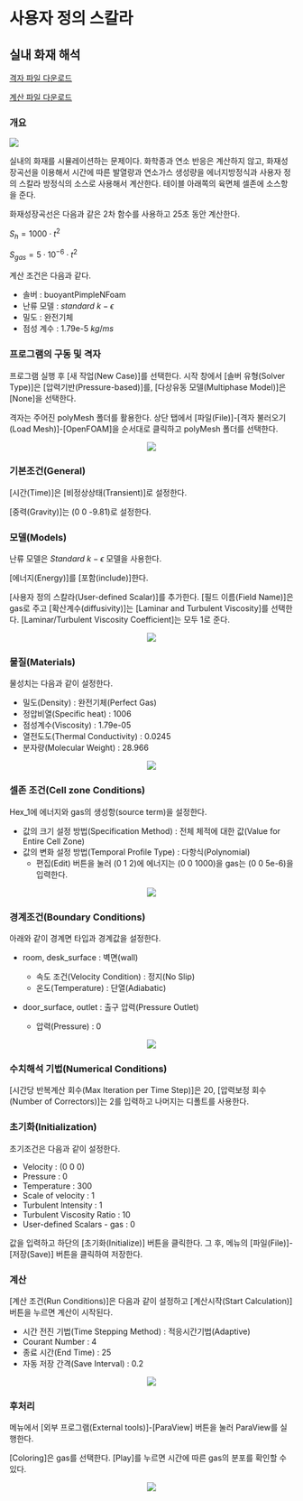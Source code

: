 # 사용자 정의 스칼라

## 실내 화재 해석 

[격자 파일 다운로드](https://drive.google.com/file/d/1ySpMPSdtioU4DSJrWAKJEsCT0wihKo44/view?usp=sharing)

[계산 파일 다운로드](https://drive.google.com/file/d/1NH75is3AIN0Kl1nSYRWy58OgKT8UTRCJ/view?usp=sharing)

### 개요 

[![](https://github.com/nextfoam/baram-pages/raw/main/screenshots/fireInRoom/intro.png)](https://github.com/nextfoam/baram-pages/raw/main/screenshots/fireInRoom/intro.png)

실내의 화재를 시뮬레이션하는 문제이다. 화학종과 연소 반응은 계산하지 않고, 화재성장곡선을 이용해서 시간에 따른 발열량과 연소가스 생성량을 에너지방정식과 사용자 정의 스칼라 방정식의 소스로 사용해서 계산한다. 테이블 아래쪽의 육면체 셀존에 소스항을 준다.

화재성장곡선은 다음과 같은 2차 함수를 사용하고 25초 동안 계산한다. 

$S_h = 1000 \cdot t^2$

$S_{gas} = 5 \cdot 10^{-6} \cdot t^2$

계산 조건은 다음과 같다. 

+ 솔버 : buoyantPimpleNFoam 
+ 난류 모델 : $standard$ $k-\epsilon$
+ 밀도 : 완전기체
+ 점성 계수 : 1.79e-5 $kg/ms$

### 프로그램의 구동 및 격자

프로그램 실행 후 [새 작업(New Case)]를 선택한다. 시작 창에서 [솔버 유형(Solver Type)]은 [압력기반(Pressure-based)]를, [다상유동 모델(Multiphase Model)]은 [None]을 선택한다.

격자는 주어진 polyMesh 폴더를 활용한다. 상단 탭에서 [파일(File)]-[격자 불러오기(Load Mesh)]-[OpenFOAM]을 순서대로 클릭하고 polyMesh 폴더를 선택한다. 

<p style="text-align: center">
    <img src="https://github.com/nextfoam/baram-pages/raw/main/screenshots/fireInRoom/mesh.png"><br>
</p>

### 기본조건(General)

[시간(Time)]은 [비정상상태(Transient)]로 설정한다.

[중력(Gravity)]는 (0 0 -9.81)로 설정한다.


### 모델(Models)

난류 모델은 $Standard$ $k-\epsilon$ 모델을 사용한다.

[에너지(Energy)]를 [포함(include)]한다.

[사용자 정의 스칼라(User-defined Scalar)]를 추가한다. [필드 이름(Field Name)]은 gas로 주고 [확산계수(diffusivity)]는 [Laminar and Turbulent Viscosity]를 선택한다. [Laminar/Turbulent Viscosity Coefficient]는 모두 1로 준다.

<p style="text-align: center">
    <img src="https://github.com/nextfoam/baram-pages/raw/main/screenshots/fireInRoom/uds.png"><br>
</p>

### 물질(Materials)

물성치는 다음과 같이 설정한다.

+ 밀도(Density) : 완전기체(Perfect Gas)
+ 정압비열(Specific heat) : 1006
+ 점성계수(Viscosity) : 1.79e-05
+ 열전도도(Thermal Conductivity) : 0.0245
+ 분자량(Molecular Weight) : 28.966

<p style="text-align: center">
    <img src="https://github.com/nextfoam/baram-pages/raw/main/screenshots/train/mat.png"><br>
</p>

### 셀존 조건(Cell zone Conditions) 

Hex_1에 에너지와 gas의 생성항(source term)을 설정한다. 

+ 값의 크기 설정 방법(Specification Method) : 전체 체적에 대한 값(Value for Entire Cell Zone)
+ 값의 변화 설정 방법(Temporal Profile Type) : 다항식(Polynomial)
    + 편집(Edit) 버튼을 눌러 (0 1 2)에 에너지는 (0 0 1000)을 gas는 (0 0 5e-6)을 입력한다.

<p style="text-align: center">
    <img src="https://github.com/nextfoam/baram-pages/raw/main/screenshots/fireInRoom/cellZone.png"><br>
</p>

### 경계조건(Boundary Conditions)

아래와 같이 경계면 타입과 경계값을 설정한다.

+ room, desk\_surface : 벽면(wall)
    + 속도 조건(Velocity Condition) : 정지(No Slip)
    + 온도(Temperature) : 단열(Adiabatic)

+ door_surface, outlet : 출구 압력(Pressure Outlet)
    + 압력(Pressure)  : 0

<p style="text-align: center">
    <img src="https://github.com/nextfoam/baram-pages/raw/main/screenshots/train/outletbc.png">
</p>

### 수치해석 기법(Numerical Conditions)

[시간당 반복계산 회수(Max Iteration per Time Step)]은 20, [압력보정 회수(Number of Correctors)]는 2를 입력하고 나머지는 디폴트를 사용한다.


### 초기화(Initialization)

초기조건은 다음과 같이 설정한다.

+ Velocity : (0 0 0)
+ Pressure : 0
+ Temperature : 300
+ Scale of velocity : 1 
+ Turbulent Intensity : 1
+ Turbulent Viscosity Ratio : 10
+ User-defined Scalars - gas : 0

값을 입력하고 하단의 [초기화(Initialize)] 버튼을 클릭한다. 그 후, 메뉴의 [파일(File)]-[저장(Save)] 버튼을 클릭하여 저장한다.

### 계산

[계산 조건(Run Conditions)]은 다음과 같이 설정하고 [계산시작(Start Calculation)] 버튼을 누르면 계산이 시작된다.

+ 시간 전진 기법(Time Stepping Method) : 적응시간기법(Adaptive)
+ Courant Number : 4
+ 종료 시간(End Time) : 25
+ 자동 저장 간격(Save Interval) : 0.2

<p style="text-align: center">
    <img src="https://github.com/nextfoam/baram-pages/raw/main/screenshots/fireInRoom/run.png"><br>
</p>


### 후처리

메뉴에서 [외부 프로그램(External tools)]-[ParaView] 버튼을 눌러 ParaView를 실행한다.

[Coloring]은 gas를 선택한다. [Play]를 누르면 시간에 따른 gas의 분포를 확인할 수 있다.

<p style="text-align: center">
    <img src="https://github.com/nextfoam/baram-pages/raw/main/screenshots/fireInRoom/contour.png"><br>
</p>


